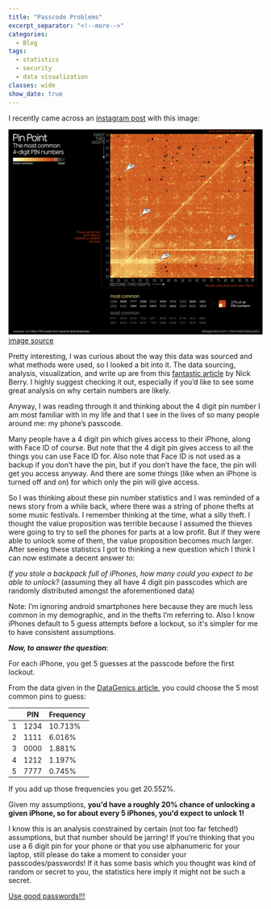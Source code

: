 ```yaml
---
title: "Passcode Problems"
excerpt_separator: "<!--more-->"
categories:
  - Blog
tags:
  - statistics
  - security
  - data visualization
classes: wide
show_date: true
---
```


I recently came across an [instagram post](https://www.instagram.com/p/C6rb2_kvkHF/?igsh=MWVsZTMzMTh1eGJpaw%3D%3D&img_index=1) with this image: <!--more-->

![Heatmap Data Visualization](/assets/images/passcode_problems_images/big_pin_pic.png)
[image source](https://informationisbeautiful.net/visualizations/most-common-pin-codes/)

Pretty interesting, I was curious about the way this data was sourced and what methods were used, so I looked a bit into it. The data sourcing, analysis, visualization, and write up are from this [fantastic article](http://www.datagenetics.com/blog/september32012/index.html) by Nick Berry. I highly suggest checking it out, especially if you’d like to see some great analysis on why certain numbers are likely.

Anyway, I was reading through it and thinking about the 4 digit pin number I am most familiar with in my life and that I see in the lives of so many people around me: my phone’s passcode.

Many people have a 4 digit pin which gives access to their iPhone, along with Face ID of course. But note that the 4 digit pin gives access to all the things you can use Face ID for. Also note that Face ID is not used as a backup if you don’t have the pin, but if you don’t have the face, the pin will get you access anyway. And there are some things (like when an iPhone is turned off and on) for which only the pin will give access.

So I was thinking about these pin number statistics and I was reminded of a news story from a while back, where there was a string of phone thefts at some music festivals. I remember thinking at the time, what a silly theft. I thought the value proposition was terrible because I assumed the thieves were going to try to sell the phones for parts at a low profit. But if they were able to unlock some of them, the value proposition becomes much larger. After seeing these statistics I got to thinking a new question which I think I can now estimate a decent answer to:

*If you stole a backpack full of iPhones, how many could you expect to be able to unlock?*
(assuming they all have 4 digit pin passcodes which are randomly distributed amongst the aforementioned data)

Note: I’m ignoring android smartphones here because they are much less common in my demographic, and in the thefts I’m referring to. Also I know iPhones default to 5 guess attempts before a lockout, so it's simpler for me to have consistent assumptions.

***Now, to answer the question***:

For each iPhone, you get 5 guesses at the passcode before the first lockout.

From the data given in the [DataGenics article](http://www.datagenetics.com/blog/september32012/index.html), you could choose the 5 most common pins to guess:

|	| PIN	| Frequency	|
|--------	| -------	| -----------------	|
| 1	| 1234	| 10.713%	|
| 2	| 1111	| 6.016%	|
| 3	| 0000	| 1.881%	|
| 4	| 1212	| 1.197%	|
| 5	| 7777	| 0.745%	|

If you add up those frequencies you get 20.552%.

Given my assumptions, **you'd have a roughly 20% chance of unlocking a given iPhone, so for about every 5 iPhones, you'd expect to unlock 1!**

I know this is an analysis constrained by certain (not too far fetched!) assumptions, but that number should be jarring! If you’re thinking that you use a 6 digit pin for your phone or that you use alphanumeric for your laptop, still please do take a moment to consider your passcodes/passwords! If it has some basis which you thought was kind of random or secret to you, the statistics here imply it might not be such a secret.

[Use good passwords!!!](https://www.cisa.gov/secure-our-world/use-strong-passwords)

<p>&nbsp;</p>
